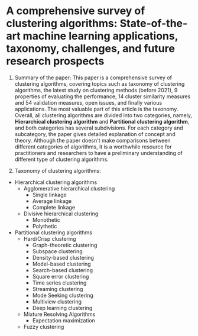 # A comprehensive survey of clustering algorithms: State-of-the-art machine learning applications, taxonomy, challenges, and future research prospects

1. Summary of the paper:
	This paper is a comprehensive survey of clustering algorithms, covering topics such as taxonomy of clustering algorithms, the latest study on clustering methods (before 2021), 9 properties of evaluating the performance, 14 cluster similarity measures and 54 validation measures, open issues, and finally various applications. The most valuable part of this article is the taxonomy. Overall, all clustering algorithms are divided into two categories, namely, **Hierarchical clustering algorithm** and **Partitional clustering algorithm**, and both categories has several subdivisions. For each category and subcategory, the paper gives detailed explanation of concept and theory. Although the paper doesn't make comparisons between different categories of algorithms, it is a worthwhile resource for practitioners and researchers to have a preliminary understanding of different type of clustering algorithms.


2. Taxonomy of clustering algorithms:
- Hierarchical clustering algorithms
	- Agglomerative hierarchical clustering
		- Single linkage
		- Average linkage
		- Complete linkage
	- Divisive hierarchical clustering
		- Monothetic
		- Polythetic
- Partitional clustering algorithms
	- Hard/Crisp clustering
		- Graph-theoretic clustering
		- Subspace clustering
		- Density-based clustering
		- Model-based clustering
		- Search-based clustering
		- Square error clustering
		- Time series clustering
		- Streaming clustering
		- Mode Seeking clustering
		- Multiview clustering
		- Deep learning clustering
	- Mixture Resolving Algorithms
		- Expectation maximization
	- Fuzzy clustering

